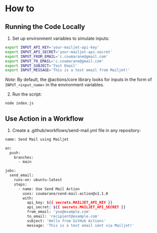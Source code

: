 # How to

## Running the Code Locally

1. Set up environment variables to simulate inputs:

```bash
export INPUT_API_KEY='your-mailjet-api-key'
export INPUT_API_SECRET='your-mailjet-api-secret'
export INPUT_FROM_EMAIL='c.coumarane@gmail.com'
export INPUT_TO_EMAIL='c.coumarane@gmail.com'
export INPUT_SUBJECT='Test Email'
export INPUT_MESSAGE='This is a test email from Mailjet!'
```

*Note*: By default, the @actions/core library looks for inputs in the form of `INPUT_<input_name>` in the environment variables.

2. Run the script:
```bash
node index.js
```

## Use Action in a Workflow

1. Create a .github/workflows/send-mail.yml file in any repository:

```bash
name: Send Mail using Mailjet

on:
  push:
    branches:
      - main

jobs:
  send_email:
    runs-on: ubuntu-latest
    steps:
      - name: Use Send Mail Action
        uses: coumarane/send-mail-action@v1.1.0
        with:
          api_key: ${{ secrets.MAILJET_API_KEY }}
          api_secret: ${{ secrets.MAILJET_API_SECRET }}
          from_email: 'you@example.com'
          to_email: 'recipient@example.com'
          subject: 'Hello from GitHub Actions'
          message: 'This is a test email sent via Mailjet!'
```